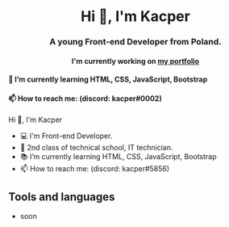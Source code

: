 <h1 align="center">Hi 👋, I'm Kacper</h1>
<h3 align="center">A young Front-end Developer from Poland.</h3>
<h4 align="center">I'm currently working on <a href="https://github.com/kacper299/kacperdev">my portfolio</a></h4>
<h4>🌱 I’m currently learning HTML, CSS, JavaScript, Bootstrap</h4>
<h4>📫 How to reach me: (discord: kacper#0002)</h4>



<!--
**kacper299/kacper299** is a ✨ _special_ ✨ repository because its `README.md` (this file) appears on your GitHub profile.

Here are some ideas to get you started:

- 🔭 I’m currently working on ...
- 🌱 I’m currently learning ...
- 👯 I’m looking to collaborate on ...
- 🤔 I’m looking for help with ...
- 💬 Ask me about ...
- 📫 How to reach me: ...
- 😄 Pronouns: ...
- ⚡ Fun fact: ...
-->

Hi 👋, I'm Kacper

- 💻 I'm Front-end Developer.
- 🏫 2nd class of technical school, IT technician.
- 📚 I’m currently learning HTML, CSS, JavaScript, Bootstrap
- 📫 How to reach me: (discord: kacper#5856)

## Tools and languages
- soon
